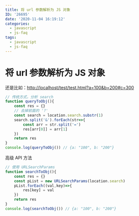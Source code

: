 ```yaml
---
title: 将 url 参数解析为 JS 对象
ID: '26695'
date: '2020-11-04 16:19:12'
categories:
  - javascript
  - js-faq
tags:
  - javascript
  - js-faq
---
```


# 将 url 参数解析为 JS 对象

还是比如：[http://localhost/test/test.html?a=100&b=200#c=300](http://localhost/test/test.html?a=100&b=200#c=300)

``` js 
// 传统方式，分析 search
function queryToObj(){
    const res = {}
    // 去掉前面的 '?'
    const search = location.search.substr(1)
    search.split('&').forEach(str=>{
        const arr = str.split('=')
        res[arr[0]] = arr[1]
    })
    return res
}
console.log(queryToObj()) // {a: "100", b: "200"}
```

高级 API 方法

``` js 
// 使用 URLSearchParams
function searchToObj(){
    const res = {}
    const pList = new URLSearchParams(location.search)
    pList.forEach((val,key)=>{
        res[key] = val
    })
    return res
}
console.log(searchToObj()) // {a: "100", b: "200"}
```
 
 
 
 
 
 
 
 
 
 
 
 
 
 
 
 
 
 
 
 
